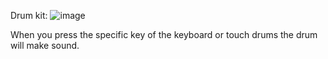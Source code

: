 Drum kit:
![image](https://github.com/Zitu-hoq/drumkit/assets/81137462/59355e38-a5b2-4197-a6f1-d9eed277710e)

When you press the specific key of the keyboard or touch drums the drum will make sound.

